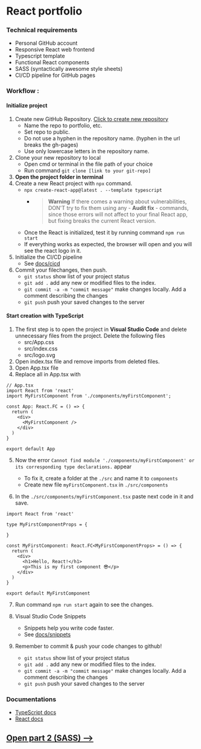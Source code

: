 <h1>React portfolio</h1>
<h3>Technical requirements</h3>

* Personal GitHub account
* Responsive React web frontend
* Typescript template
* Functional React components
* SASS (syntactically awesome style sheets)
* CI/CD pipeline for GitHub pages

<h3>Workflow :</h3>

<h4>Initialize project</h4>

1. Create new GitHub Repository. [Click to create new repository](https://github.com/new)
    * Name the repo to portfolio, etc.
    * Set repo to public.
    * Do not use a hyphen in the repository name. (hyphen in the url breaks the gh-pages)
    * Use only lowercase letters in the repository name.
    <!-- * See [docs/github.md](https://github.com/JoniRinta-Kahila/portfolioproject/blob/main/docs/github.md) -->
3. Clone your new repository to local
    * Open cmd or terminal in the file path of your choice
    * Run command ```git clone [link to your git-repo]```
5. **Open the project folder in terminal**
6. Create a new React project with ```npx``` command.
    * ```npx create-react-app@latest . --template typescript```
         * >__Warning__ If there comes a warning about vulnerabilities, DON'T try to fix them using any - <b>Audit fix</b> - commands, since those errors will not affect to your final React app, but fixing breaks the current React version.
    * Once the React is initialized, test it by running command ```npm run start```
    * If everything works as expected, the browser will open and you will see the react logo in it.
7. Initialize the CI/CD pipeline
   * See [docs/cicd](https://github.com/JoniRinta-Kahila/portfolioproject/blob/main/docs/cicd.md)
8. Commit your filechanges, then push.
   * ```git status``` show list of your project status
   * ```git add .``` add any new or modified files to the index.
   * ```git commit -a -m "commit message"``` make changes locally. Add a comment describing the changes
   * ```git push``` push your saved changes to the server

<h4>Start creation with TypeScript</h4>

1. The first step is to open the project in **Visual Studio Code** and delete unnecessary files from the project. Delete the following files
      * src/App.css
      * src/index.css
      * src/logo.svg
2. Open index.tsx file and remove imports from deleted files.
3. Open App.tsx file
4. Replace all in App.tsx with

```tsx
// App.tsx
import React from 'react'
import MyFirstComponent from './components/myFirstComponent';

const App: React.FC = () => {
  return (
    <div>
      <MyFirstComponent />
    </div>
  )
}

export default App
```
5. Now the error ```Cannot find module './components/myFirstComponent' or its corresponding type declarations.``` appear
      * To fix it, create a folder at the ```./src``` and name it to ```components```
      * Create new file ```myFirstComponent.tsx``` in ```./src/components```

6. In the ```./src/components/myFirstComponent.tsx``` paste next code in it and save.

```tsx
import React from 'react'

type MyFirstComponentProps = {

}

const MyFirstComponent: React.FC<MyFirstComponentProps> = () => {
  return (
    <div>
      <h1>Hello, React!</h1>
      <p>This is my first component 😎</p>
    </div>
  )
}

export default MyFirstComponent

```

7. Run command ``npm run start`` again to see the changes.

8. Visual Studio Code Snippets
      * Snippets help you write code faster.
      * See [docs/snippets](https://github.com/JoniRinta-Kahila/portfolioproject/blob/main/docs/snippets.md)
9. Remember to commit & push your code changes to github!
   * ```git status``` show list of your project status
   * ```git add .``` add any new or modified files to the index.
   * ```git commit -a -m "commit message"``` make changes locally. Add a comment describing the changes
   * ```git push``` push your saved changes to the server

<h3>Documentations</h3>

* [TypeScript docs](https://www.typescriptlang.org/docs/)
* [React docs](https://reactjs.org/docs/hello-world.html)

## [Open part 2 (SASS) -->](sass)

